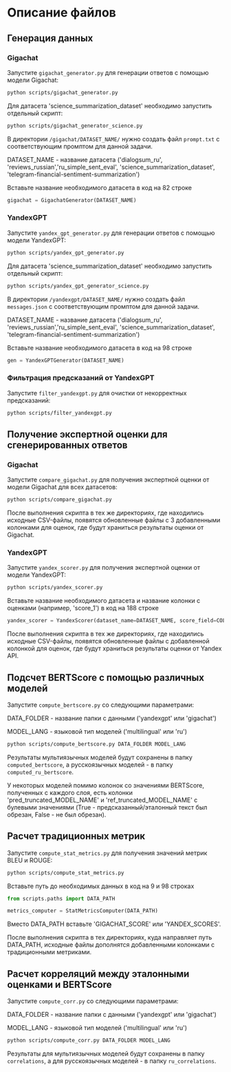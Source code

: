 # Описание файлов
## Генерация данных
### Gigachat
Запустите `gigachat_generator.py` для генерации ответов с помощью модели Gigachat:
```sh
python scripts/gigachat_generator.py
```
Для датасета 'science_summarization_dataset' необходимо запустить отдельный скрипт:
```sh
python scripts/gigachat_generator_sсience.py
```
В директории `/gigachat/DATASET_NAME/` нужно создать файл `prompt.txt` с соответствующим промптом для данной задачи.

DATASET_NAME - название датасета ('dialogsum_ru', 'reviews_russian','ru_simple_sent_eval', 'science_summarization_dataset', 'telegram-financial-sentiment-summarization')

Вставьте название необходимого датасета в код на 82 строке
```python
gigachat = GigachatGenerator(DATASET_NAME)
```
### YandexGPT
Запустите `yandex_gpt_generator.py` для генерации ответов с помощью модели YandexGPT:
```sh
python scripts/yandex_gpt_generator.py
```
Для датасета 'science_summarization_dataset' необходимо запустить отдельный скрипт:
```sh
python scripts/yandex_gpt_generator_science.py
```
В директории `/yandexgpt/DATASET_NAME/` нужно создать файл `messages.json` с соответствующим промптом для данной задачи.

DATASET_NAME - название датасета ('dialogsum_ru', 'reviews_russian','ru_simple_sent_eval', 'science_summarization_dataset', 'telegram-financial-sentiment-summarization')

Вставьте название необходимого датасета в код на 98 строке
```python
gen = YandexGPTGenerator(DATASET_NAME)
```
### Фильтрация предсказаний от YandexGPT
Запустите `filter_yandexgpt.py` для очистки от некорректных предсказаний:
```sh
python scripts/filter_yandexgpt.py
```
## Получение экспертной оценки для сгенерированных ответов
### Gigachat
Запустите `compare_gigachat.py` для получения экспертной оценки от модели Gigachat для всех датасетов:
```sh
python scripts/compare_gigachat.py
```
После выполнения скрипта в тех же директориях, где находились исходные CSV-файлы, появятся обновленные файлы с 3 добавленными колонками для оценок, где будут храниться результаты оценки от Gigachat.
### YandexGPT
Запустите `yandex_scorer.py` для получения экспертной оценки от модели YandexGPT:
```sh
python scripts/yandex_scorer.py
```
Вставьте название необходимого датасета и название колонки с оценками (например, 'score_1') в код на 188 строке
```python
yandex_scorer = YandexScorer(dataset_name=DATASET_NAME, score_field=COLUMN_NAME)
```
После выполнения скрипта в тех же директориях, где находились исходные CSV-файлы, появятся обновленные файлы с добавленной колонкой для оценок, где будут храниться результаты оценки от Yandex API.
## Подсчет BERTScore с помощью различных моделей
Запустите `compute_bertscore.py` со следующими параметрами:

DATA_FOLDER - название папки с данными ('yandexgpt' или 'gigachat')

MODEL_LANG - языковой тип моделей ('multilingual' или 'ru')
```sh
python scripts/compute_bertscore.py DATA_FOLDER MODEL_LANG
```
Результаты мультиязычных моделей будут сохранены в папку `computed_bertscore`, а русскоязычных моделей - в папку `computed_ru_bertscore`.

У некоторых моделей помимо колонок со значениями BERTScore, полученных с каждого слоя, есть колонки 'pred_truncated_MODEL_NAME' и 'ref_truncated_MODEL_NAME' c булевыми значениями (True - предсказанный/эталонный текст был обрезан, False - не был обрезан).
## Расчет традиционных метрик 
Запустите `compute_stat_metrics.py` для получения значений метрик BLEU и ROUGE:
```sh
python scripts/compute_stat_metrics.py
```
Вставьте путь до необходимых данных в код на 9 и 98 строках
```python
from scripts.paths import DATA_PATH
```
```python
metrics_computer = StatMetricsComputer(DATA_PATH)
```
Вместо DATA_PATH вставьте 'GIGACHAT_SCORE' или 'YANDEX_SCORES'.

После выполнения скрипта в тех директориях, куда направляет путь DATA_PATH, исходные файлы дополнятся добавленными колонками с традиционными метриками.
## Расчет корреляций между эталонными оценками и BERTScore
Запустите `compute_corr.py` со следующими параметрами:

DATA_FOLDER - название папки с данными ('yandexgpt' или 'gigachat')

MODEL_LANG - языковой тип моделей ('multilingual' или 'ru')
```sh
python scripts/compute_corr.py DATA_FOLDER MODEL_LANG
```
Результаты для мультиязычных моделей будут сохранены в папку `correlations`, а для русскоязычных моделей - в папку `ru_correlations`.